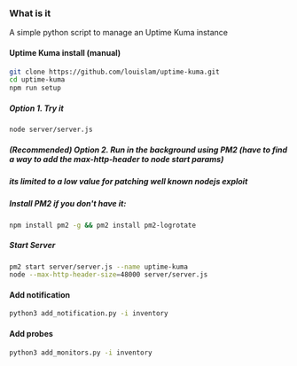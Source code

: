 ### What is it

A simple python script to manage an Uptime Kuma instance

#### Uptime Kuma install (manual)
```bash
git clone https://github.com/louislam/uptime-kuma.git
cd uptime-kuma
npm run setup
```

##### Option 1. Try it
```bash
node server/server.js
```

##### (Recommended) Option 2. Run in the background using PM2 (have to find a way to add the max-http-header to node start params)
##### its limited to a low value for patching well known nodejs exploit
##### Install PM2 if you don't have it:
```bash
npm install pm2 -g && pm2 install pm2-logrotate
```

##### Start Server
```bash
pm2 start server/server.js --name uptime-kuma
node --max-http-header-size=48000 server/server.js
```

#### Add notification
```bash
python3 add_notification.py -i inventory
```
#### Add probes
```bash
python3 add_monitors.py -i inventory
```
